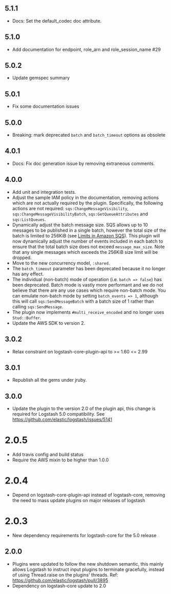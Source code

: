## 5.1.1
  - Docs: Set the default_codec doc attribute.

## 5.1.0
  - Add documentation for endpoint, role_arn and role_session_name #29

## 5.0.2
  - Update gemspec summary

## 5.0.1
  - Fix some documentation issues

## 5.0.0
  - Breaking: mark deprecated `batch` and `batch_timeout` options as obsolete

## 4.0.1
  - Docs: Fix doc generation issue by removing extraneous comments.

## 4.0.0
  - Add unit and integration tests.
  - Adjust the sample IAM policy in the documentation, removing actions which are not actually required by the plugin. Specifically, the following actions are not required: `sqs:ChangeMessageVisibility`, `sqs:ChangeMessageVisibilityBatch`, `sqs:GetQueueAttributes` and `sqs:ListQueues`.
  - Dynamically adjust the batch message size. SQS allows up to 10 messages to be published in a single batch, however the total size of the batch is limited to 256KiB (see [Limits in Amazon SQS](http://docs.aws.amazon.com/AWSSimpleQueueService/latest/SQSDeveloperGuide/limits-messages.html)). This plugin will now dynamically adjust the number of events included in each batch to ensure that the total batch size does not exceed `message_max_size`. Note that any single messages which exceeds the 256KiB size limit will be dropped.
  - Move to the new concurrency model, `:shared`.
  - The `batch_timeout` parameter has been deprecated because it no longer has any effect.
  - The individual (non-batch) mode of operation (i.e. `batch => false`) has been deprecated. Batch mode is vastly more performant and we do not believe that there are any use cases which require non-batch mode. You can emulate non-batch mode by setting `batch_events => 1`, although this will call `sqs:SendMessageBatch` with a batch size of 1 rather than calling `sqs:SendMessage`.
  - The plugin now implements `#multi_receive_encoded` and no longer uses `Stud::Buffer`.
  - Update the AWS SDK to version 2.

## 3.0.2
  - Relax constraint on logstash-core-plugin-api to >= 1.60 <= 2.99

## 3.0.1
  - Republish all the gems under jruby.
## 3.0.0
  - Update the plugin to the version 2.0 of the plugin api, this change is required for Logstash 5.0 compatibility. See https://github.com/elastic/logstash/issues/5141
# 2.0.5
  - Add travis config and build status
  - Require the AWS mixin to be higher than 1.0.0
# 2.0.4
  - Depend on logstash-core-plugin-api instead of logstash-core, removing the need to mass update plugins on major releases of logstash
# 2.0.3
  - New dependency requirements for logstash-core for the 5.0 release
## 2.0.0
 - Plugins were updated to follow the new shutdown semantic, this mainly allows Logstash to instruct input plugins to terminate gracefully,
   instead of using Thread.raise on the plugins' threads. Ref: https://github.com/elastic/logstash/pull/3895
 - Dependency on logstash-core update to 2.0

